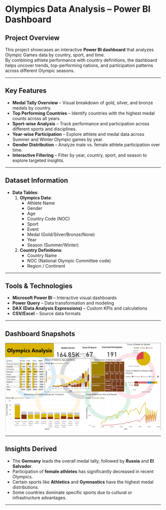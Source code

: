# **Olympics Data Analysis – Power BI Dashboard**

##  **Project Overview**
This project showcases an interactive **Power BI dashboard** that analyzes Olympic Games data by country, sport, and time.  
By combining athlete performance with country definitions, the dashboard helps uncover trends, top-performing nations, and participation patterns across different Olympic seasons.

---

##  **Key Features**
- **Medal Tally Overview** – Visual breakdown of gold, silver, and bronze medals by country.
- **Top Performing Countries** – Identify countries with the highest medal counts across all years.
- **Sport-wise Analysis** – Track performance and participation across different sports and disciplines.
- **Year-wise Participation** – Explore athlete and medal data across Summer and Winter Olympic games by year.
- **Gender Distribution** – Analyze male vs. female athlete participation over time.
- **Interactive Filtering** – Filter by year, country, sport, and season to explore targeted insights.

---

##  **Dataset Information**
- **Data Tables**:
  1. **Olympics Data**:
     - Athlete Name
     - Gender
     - Age
     - Country Code (NOC)
     - Sport
     - Event
     - Medal (Gold/Silver/Bronze/None)
     - Year
     - Season (Summer/Winter)
  2. **Country Definitions**:
     - Country Name
     - NOC (National Olympic Committee code)
     - Region / Continent

---

##  **Tools & Technologies**
- **Microsoft Power BI** – Interactive visual dashboards
- **Power Query** – Data transformation and modeling
- **DAX (Data Analysis Expressions)** – Custom KPIs and calculations
- **CSV/Excel** – Source data formats

---

##  **Dashboard Snapshots**
![Dashboard Screenshot](Olympics%20Project.png)

---

##  **Insights Derived**
- The **Germany** leads the overall medal tally, followed by **Russia** and **El Salvador**.
- Participation of **female athletes** has significantly decreased in recent Olympics.
- Certain sports like **Athletics** and **Gymnastics** have the highest medal distributions.
- Some countries dominate specific sports due to cultural or infrastructure advantages.

---
